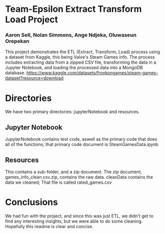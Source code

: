# Team-Epsilon Extract Transform Load Project
### Aaron Sell, Nolan Simmons, Ange Ndjeka, Oluwaseun Orepekan
This project demonstrates the ETL (Extract, Transform, Load) process using a dataset from Kaggle, this being Valve's Steam Games info. The process includes extracting data from a zipped CSV file, transforming the data in a Jupyter Notebook, and loading the processed data into a MongoDB database.
https://www.kaggle.com/datasets/fronkongames/steam-games-dataset?resource=download
# Directories
We have two primary directories: jupyterNotebook and resources.
## Jupyter Notebook
JupyterNotebook contains test code, aswell as the primary code that does all of the functions,
that primary code document is SteamGamesData.ipynb
## Resources
This contains a sub-folder, and a zip document. The zip document, games_info_clean.csv.zip, contains the raw data. cleanData contains the data we cleaned;
That file is called rated_games.csv

# Conclusions
We had fun with the project, and since this was just ETL, we didn't get to find any interesting insights, but we were able to do some cleaning.
Hopefully this readme is clear and concise.
